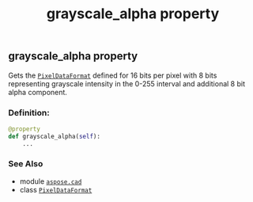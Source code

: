 ﻿---
title: grayscale_alpha property
second_title: Aspose.CAD for Python via .NET API References
description: 
type: docs
weight: 80
url: /python-net/aspose.cad/pixeldataformat/grayscale_alpha/
is_root: false
---

## grayscale_alpha property


Gets the [`PixelDataFormat`](/cad/python-net/aspose.cad/pixeldataformat) defined for 16 bits per pixel with 8 bits representing grayscale intensity in the 0-255 interval and additional 8 bit alpha component.
### Definition:
```python
@property
def grayscale_alpha(self):
    ...
```

### See Also
* module [`aspose.cad`](../../)
* class [`PixelDataFormat`](/cad/python-net/aspose.cad/pixeldataformat)
